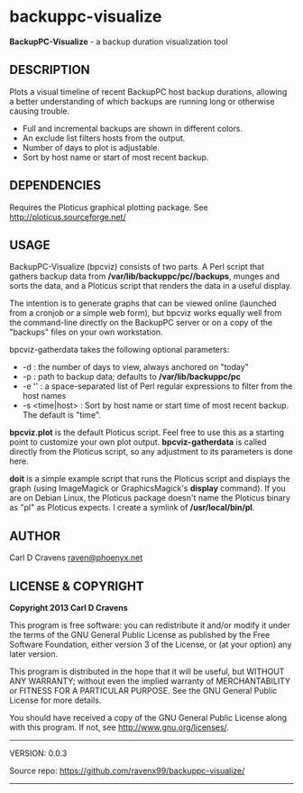 backuppc-visualize
==================

**BackupPC-Visualize** - a backup duration visualization tool


DESCRIPTION
-----------

Plots a visual timeline of recent BackupPC host backup durations,
allowing a better understanding of which backups are running long or
otherwise causing trouble.

  + Full and incremental backups are shown in different colors.
  + An exclude list filters hosts from the output.
  + Number of days to plot is adjustable.
  + Sort by host name or start of most recent backup.


DEPENDENCIES
------------

Requires the Ploticus graphical plotting package.
See <http://ploticus.sourceforge.net/>


USAGE
-----

BackupPC-Visualize (bpcviz) consists of two parts.  A Perl script that
gathers backup data from **/var/lib/backuppc/pc/<host>/backups**, munges
and sorts the data, and a Ploticus script that renders the data in a
useful display.

The intention is to generate graphs that can be viewed online
(launched from a cronjob or a simple web form), but bpcviz works
equally well from the command-line directly on the BackupPC server or
on a copy of the "backups" files on your own workstation.

bpcviz-gatherdata takes the following optional parameters:

  + -d <days> : the number of days to view, always anchored on "today"
  + -p <path> : path to backup data; defaults to
    **/var/lib/backuppc/pc**
  + -e '<exclude list>' : a space-separated list of Perl regular
    expressions to filter from the host names
  + -s <time|host> : Sort by host name or start time of most recent
    backup.  The default is "time".

**bpcviz.plot** is the default Ploticus script.  Feel free to use this
as a starting point to customize your own plot output.
**bpcviz-gatherdata** is called directly from the Ploticus script, so any
adjustment to its parameters is done here.

**doit** is a simple example script that runs the Ploticus script and
displays the graph (using ImageMagick or GraphicsMagick's **display**
command).  If you are on Debian Linux, the Ploticus package doesn't
name the Ploticus binary as "pl" as Ploticus expects.  I create a
symlink of **/usr/local/bin/pl**.


AUTHOR
------

  Carl D Cravens <raven@phoenyx.net>


LICENSE & COPYRIGHT
-------------------

**Copyright 2013 Carl D Cravens**

This program is free software: you can redistribute it and/or modify
it under the terms of the GNU General Public License as published by
the Free Software Foundation, either version 3 of the License, or
(at your option) any later version.

This program is distributed in the hope that it will be useful,
but WITHOUT ANY WARRANTY; without even the implied warranty of
MERCHANTABILITY or FITNESS FOR A PARTICULAR PURPOSE.  See the
GNU General Public License for more details.

You should have received a copy of the GNU General Public License
along with this program.  If not, see <http://www.gnu.org/licenses/>.

------------------------------------------------------------------------

VERSION: 0.0.3

Source repo: <https://github.com/ravenx99/backuppc-visualize/>

------------------------------------------------------------------------

